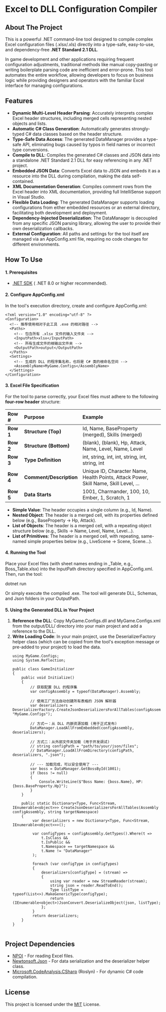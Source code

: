 # **Excel to DLL Configuration Compiler**

## **About The Project**

This is a powerful .NET command-line tool designed to compile complex Excel configuration files (.xlsx/.xls) directly into a type-safe, easy-to-use, and dependency-free **.NET Standard 2.1 DLL**.

In game development and other applications requiring frequent configuration adjustments, traditional methods like manual copy-pasting or writing boilerplate parsing code are inefficient and error-prone. This tool automates the entire workflow, allowing developers to focus on business logic while providing designers and operators with the familiar Excel interface for managing configurations.

## **Features**

* **Dynamic Multi-Level Header Parsing**: Accurately interprets complex Excel header structures, including merged cells representing nested objects and lists.  
* **Automatic C\# Class Generation**: Automatically generates strongly-typed C\# data classes based on the header structure.  
* **Type-Safe Data Access**: The generated DataManager provides a type-safe API, eliminating bugs caused by typos in field names or incorrect type conversions.  
* **Compile to DLL**: Compiles the generated C\# classes and JSON data into a standalone .NET Standard 2.1 DLL for easy referencing in any .NET project.  
* **Embedded JSON Data**: Converts Excel data to JSON and embeds it as a resource into the DLL during compilation, making the data self-contained.  
* **XML Documentation Generation**: Compiles comment rows from the Excel header into XML documentation, providing full IntelliSense support in Visual Studio.  
* **Flexible Data Loading**: The generated DataManager supports loading configurations from either embedded resources or an external directory, facilitating both development and deployment.  
* **Dependency-Injected Deserialization**: The DataManager is decoupled from any specific JSON parsing library, allowing the user to provide their own deserialization callbacks.  
* **External Configuration**: All paths and settings for the tool itself are managed via an AppConfig.xml file, requiring no code changes for different environments.

## **How To Use**

#### **1\. Prerequisites**

* [.NET SDK](https://dotnet.microsoft.com/download) ( .NET 8.0 or higher recommended).

#### **2\. Configure AppConfig.xml**

In the tool's execution directory, create and configure AppConfig.xml:

```
<?xml version="1.0" encoding="utf-8" ?>  
<Configuration>  
  <!-- 推荐使用相对于此工具 .exe 的相对路径 -->  
  <Paths>  
    <!-- 包含所有 .xlsx 文件的输入文件夹 -->  
    <InputPath>xlsx</InputPath>  
    <!-- 所有生成文件的根输出文件夹 -->  
    <OutputPath>output</OutputPath>  
  </Paths>  
  <Settings>  
    <!-- 生成的 DLL 的程序集名称，也将是 C# 类的根命名空间 -->  
    <AssemblyName>MyGame.Configs</AssemblyName>  
  </Settings>  
</Configuration>

```

#### **3\. Excel File Specification**

For the tool to parse correctly, your Excel files must adhere to the following **four-row header** structure:

| Row \# | Purpose | Example |
| :---- | :---- | :---- |
| **Row 1** | **Structure (Top)** | Id, Name, BaseProperty (merged), Skills (merged) |
| **Row 2** | **Structure (Bottom)** | (blank), (blank), Hp, Attack, Name, Level, Name, Level |
| **Row 3** | **Type Definition** | int, string, int, int, string, int, string, int |
| **Row 4** | **Comment/Description** | Unique ID, Character Name, Health Points, Attack Power, Skill Name, Skill Level, ... |
| **Row 5** | **Data Starts** | 1001, Charmander, 100, 10, Ember, 1, Scratch, 1 |

* **Simple Value**: The header occupies a single column (e.g., Id, Name).  
* **Nested Object**: The header is a merged cell, with its properties defined below (e.g., BaseProperty \-\> Hp, Attack).  
* **List of Objects**: The header is a merged cell, with a repeating object structure below (e.g., Skills \-\> Name, Level, Name, Level...).  
* **List of Primitives**: The header is a merged cell, with repeating, same-named simple properties below (e.g., LiveScene \-\> Scene, Scene...).

#### **4\. Running the Tool**

Place your Excel files (with sheet names ending in \_Table, e.g., Boss\_Table.xlsx) into the InputPath directory specified in AppConfig.xml. Then, run the tool:

dotnet run

Or simply execute the compiled .exe. The tool will generate DLL, Schemas, and Json folders in your OutputPath.

#### **5\. Using the Generated DLL in Your Project**

1. **Reference the DLL**: Copy MyGame.Configs.dll and MyGame.Configs.xml from the output/DLL/ directory into your main project and add a reference to the DLL.  
2. **Write Loading Code**: In your main project, use the DeserializerFactory helper class (which can be copied from the tool's exception message or pre-added to your project) to load the data.  
   ``` 
   using MyGame.Configs;  
   using System.Reflection;

   public class GameInitializer  
   {  
       public void Initialize()  
       {  
           // 获取配置 DLL 的程序集  
           var configAssembly = typeof(DataManager).Assembly;

           // 使用工厂方法自动创建所有表格的 JSON 解析器  
           var deserializers = DeserializerFactory.CreateJsonDeserializersForAllTables(configAssembly, "MyGame.Configs");

           // 方式一：从 DLL 内嵌资源加载 (用于正式发布)  
           DataManager.LoadAllFromEmbedded(configAssembly, deserializers);

           // 方式二：从外部文件夹加载 (用于开发调试)  
           // string configPath = "path/to/your/json/files";  
           // DataManager.LoadAllFromDirectory(configPath, deserializers, ".json");

           // --- 加载完成，可以安全使用了 ---  
           var boss = DataManager.GetBossById(1001);  
           if (boss != null)  
           {  
               Console.WriteLine($"Boss Name: {boss.Name}, HP: {boss.BaseProperty.Hp}");  
           }  
       }

       public static Dictionary<Type, Func<Stream, IEnumerable<object>>> CreateJsonDeserializersForAllTables(Assembly configAssembly, string targetNamespace)
       {
            var deserializers = new Dictionary<Type, Func<Stream, IEnumerable<object>>>();

            var configTypes = configAssembly.GetTypes().Where(t =>
                t.IsClass &&
                t.IsPublic &&
                t.Namespace == targetNamespace &&
                t.Name != "DataManager"
            );

            foreach (var configType in configTypes)
            {
                deserializers[configType] = (stream) =>
                {
                    using var reader = new StreamReader(stream);
                    string json = reader.ReadToEnd();
                    Type listType = typeof(List<>).MakeGenericType(configType);
                    return (IEnumerable<object>)JsonConvert.DeserializeObject(json, listType);
                };
            }
            return deserializers;
       }
   }


## **Project Dependencies**

* [NPOI](https://www.google.com/search?q=https://github.com/nissim-aj/npoi) \- For reading Excel files.  
* [Newtonsoft.Json](https://www.newtonsoft.com/json) \- For data serialization and the deserializer helper class.  
* [Microsoft.CodeAnalysis.CSharp](https://www.nuget.org/packages/Microsoft.CodeAnalysis.CSharp/) (Roslyn) \- For dynamic C\# code compilation.

## **License**

This project is licensed under the [MIT](https://opensource.org/licenses/MIT) License.